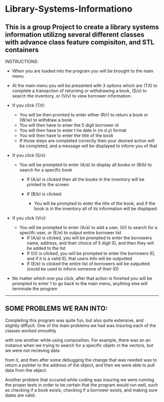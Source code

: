 # Library-Systems-Informationo
This is a group Project to create a library systems information utilizng several different classes with advance class feature compisiton, and STL containers
---------------------------------------------------------------------------------------------------------------------------------------------------------------------------
INSTRUCTIONS: 
- When you are loaded into the program you will be brought to the main menu 
- At the main menu you will be presented with 3 options which are (T/t) to complete a
  transaction of returning or withdrawing a book, (S/s) to search the inventory, or (V/v) to view borrower information. 

- If you click (T/t):
	- You will be then promted to enter either (R/r) to return a book or (W/w) to withdraw a book
	- You will then have to enter the 5 digit borrower id
	- You will then have to enter t he date in (m d y) format
	- You will then have to enter the title of the book
    - If those steps are completed correctly then your desired action will be completed, and a message will be displayed to inform you of that

- If you click (S/s):
	- You will be prompted to enter (A/a) to display all books or (B/b) to search for a specific book
		- If (A/a) is clicked then all the books in the inventory will be printed to the screen
		
		- If (B/b) is clicked:
			- You will be prompted to enter the title of the book, and if the book is in the inventory all of its information will be displayed
- If you click (V/v):
	- You will be prompted to enter (A/a) to add a user, (I/i) to search for a speciifc user, or (E/e) to output entire borrower list
		- If (A/a) is clicked, you will be prompted to enter the borrowers name, address, and their choice of 5 digit ID, and then they will be added to the list
		- If (I/i) is clicked, you will be prompted to enter the borrowers ID, and if it is a valid ID, that users Info will be outputted
		- If (E/e) is clicked the entire list of borrowers will be outputted (could be used to inform someone of their ID)

- No matter which one you click, after that action is finished you will be prompted to enter 1 to go back to the main menu, anything else will terminate the program
---------------------------------------------------------------------------------------------------------------------------------------------------------------------------
## SOME PROBLEMS WE RAN INTO:
Completing this program was quite fun, but also quite extensive, and slightly diffuclt. One of the main problems we had was insuring each of the classes worked smoothly

with one another while using composition. For example, there was an an instance when we trying to search for a specific objetc in the vectors, but we were not recieving data

from it, and then after some debugging the change that was needed was to return a pointer to the address of the object, and then we were able to pull data from the object. 

Another problem that occured while coding was insuring we were running the proper tests in order to be certain that the program would run well, such as checking if a book
exists, checking if a borrower exists, and making sure dates are valid.   